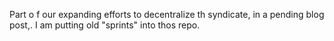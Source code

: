 Part o f our expanding efforts  to  decentralize th syndicate,  in a pending blog post,. I am putting old "sprints" into thos repo.
